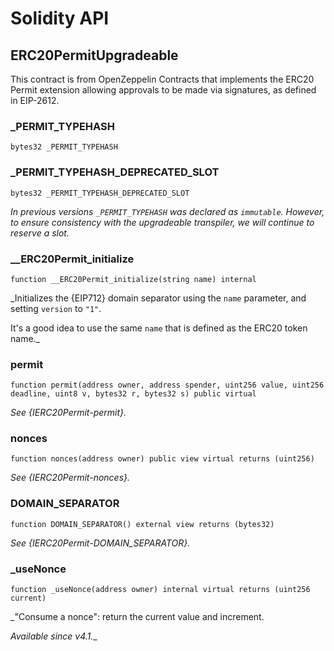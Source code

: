 # Solidity API

## ERC20PermitUpgradeable

This contract is from OpenZeppelin Contracts that implements the ERC20 Permit extension allowing approvals
to be made via signatures, as defined in EIP-2612.

### _PERMIT_TYPEHASH

```solidity
bytes32 _PERMIT_TYPEHASH
```

### _PERMIT_TYPEHASH_DEPRECATED_SLOT

```solidity
bytes32 _PERMIT_TYPEHASH_DEPRECATED_SLOT
```

_In previous versions `_PERMIT_TYPEHASH` was declared as `immutable`.
However, to ensure consistency with the upgradeable transpiler, we will continue
to reserve a slot._

### __ERC20Permit_initialize

```solidity
function __ERC20Permit_initialize(string name) internal
```

_Initializes the {EIP712} domain separator using the `name` parameter, and setting `version` to `"1"`.

It's a good idea to use the same `name` that is defined as the ERC20 token name._

### permit

```solidity
function permit(address owner, address spender, uint256 value, uint256 deadline, uint8 v, bytes32 r, bytes32 s) public virtual
```

_See {IERC20Permit-permit}._

### nonces

```solidity
function nonces(address owner) public view virtual returns (uint256)
```

_See {IERC20Permit-nonces}._

### DOMAIN_SEPARATOR

```solidity
function DOMAIN_SEPARATOR() external view returns (bytes32)
```

_See {IERC20Permit-DOMAIN_SEPARATOR}._

### _useNonce

```solidity
function _useNonce(address owner) internal virtual returns (uint256 current)
```

_"Consume a nonce": return the current value and increment.

_Available since v4.1.__

